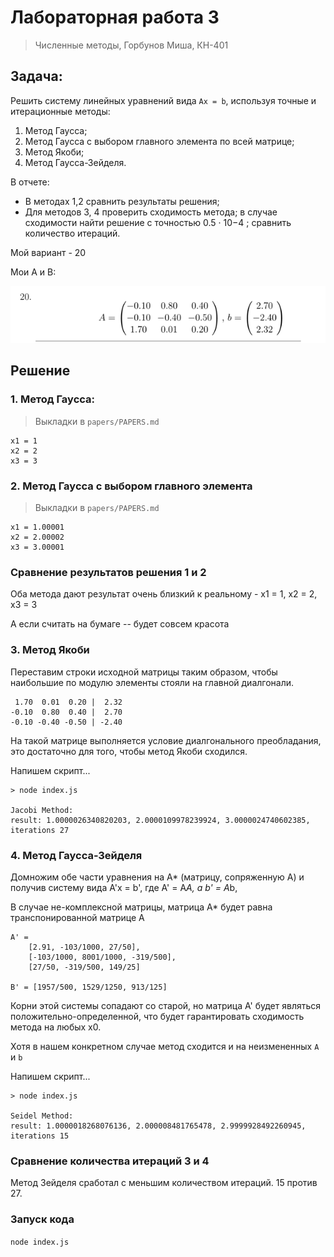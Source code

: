 # Лабораторная работа 3 

> Численные методы, Горбунов Миша, КН-401

## Задача:

Решить систему линейных уравнений вида `Ax = b`, используя точные и итерационные
методы:

1. Метод Гаусса;
2. Метод Гаусса с выбором главного элемента по всей матрице;
3. Метод Якоби;
4. Метод Гаусса-Зейделя. 
   
В отчете:
- В методах 1,2 сравнить результаты решения; 
- Для методов 3, 4 проверить сходимость метода; в случае сходимости найти решение с точностью 0.5 · 10−4 ; сравнить количество итераций.

Мой вариант - 20

Мои A и B:

![img.png](img_1.png)

## Решение

### 1. Метод Гаусса: 

> Выкладки в `papers/PAPERS.md`

```
x1 = 1
x2 = 2
x3 = 3
```

### 2. Метод Гаусса с выбором главного элемента

> Выкладки в `papers/PAPERS.md`

```
x1 = 1.00001
x2 = 2.00002
x3 = 3.00001
```

### Сравнение результатов решения 1 и 2

Оба метода дают результат очень близкий к реальному - x1 = 1, x2 = 2, x3 = 3

А если считать на бумаге -- будет совсем красота

### 3. Метод Якоби

Переставим строки исходной матрицы таким образом, чтобы наибольшие по модулю элементы стояли на главной диалгонали.

```
 1.70  0.01  0.20 |  2.32
-0.10  0.80  0.40 |  2.70
-0.10 -0.40 -0.50 | -2.40
```

На такой матрице выполняется условие диалгонального преобладания, это достаточно для того, чтобы метод Якоби сходился.

Напишем скрипт...

```shell
> node index.js

Jacobi Method:
result: 1.0000026340820203, 2.0000109978239924, 3.0000024740602385, iterations 27
```

### 4. Метод Гаусса-Зейделя

Домножим обе части уравнения на А* (матрицу, сопряженную A) и получив систему вида A'x = b', где A' = A*A, а b' = A*b,

В случае не-комплексной матрицы, матрица A* будет равна транспонированной матрице A 

```
A' = 
	[2.91, -103/1000, 27/50],
	[-103/1000, 8001/1000, -319/500],
	[27/50, -319/500, 149/25]
	
B' = [1957/500, 1529/1250, 913/125]
```

Корни этой системы сопадают со старой, но матрица A' будет являться положительно-определенной, что будет гарантировать сходимость метода на любых x0.

Хотя в нашем конкретном случае метод сходится и на неизмененных `A` и `b`

Напишем скрипт...

```shell
> node index.js
 
Seidel Method:
result: 1.0000018268076136, 2.000008481765478, 2.9999928492260945, iterations 15
```

### Сравнение количества итераций 3 и 4

Метод Зейделя сработал с меньшим количеством итераций. 15 против 27.

### Запуск кода

`node index.js`
